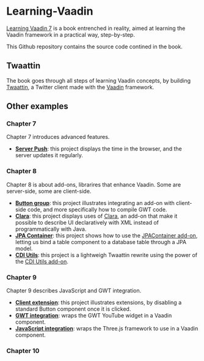 # Learning-Vaadin
[Learning Vaadin 7](http://www.packtpub.com/learning-vaadin-7-second-edition/book) is a book entrenched in reality, aimed at learning the Vaadin framework in a practical way, step-by-step.

This Github repository contains the source code contined in the book.

## Twaattin
The book goes through all steps of learning Vaadin concepts, by building [Twaattin](../twaattin), a Twitter client made with the [Vaadin](https://vaadin.com) framework.

## Other examples
### Chapter 7
Chapter 7 introduces advanced features.

* **[Server Push](../server-push)**: this project displays the time in the browser, and the server updates it regularly.

### Chapter 8
Chapter 8 is about add-ons, librarires that enhance Vaadin. Some are server-side, some are client-side.

* **[Button group](../buttongroup)**: this project illustrates integrating an add-on with client-side code, and more specifically how to compile GWT code.
* **[Clara](../clara)**: this project displays uses of [Clara](https://vaadin.com/directory#addon/clara), an add-on that make it possible to describe UI declaratively with XML instead of programmatically with Java.
* **[JPA Container](../jpacontainer)**: this project shows how to use the [JPAContainer add-on](https://vaadin.com/directory#addon/vaadin-jpacontainer), letting us bind a table component to a database table through a JPA model.
* **[CDI Utils](../cdiutils)**: this project is a lightweigh Twaattin rewrite using the power of the [CDI Utils add-on](directory#addon/cdi-utils).

### Chapter 9
Chapter 9 describes JavaScript and GWT integration.

* **[Client extension](../client-extension)**: this project illustrates extensions, by disabling a standard Button component once it is clicked.
* **[GWT integration](../gwt-integration)**: wraps the GWT YouTube widget in a Vaadin component.
* **[JavaScript integration](../js-integration)**: wraps the Three.js framework to use in a Vaadin component.

### Chapter 10
